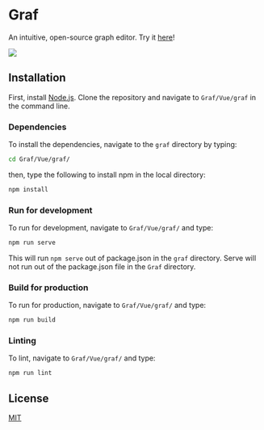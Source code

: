 # Graf
An intuitive, open-source graph editor. Try it [here](https://jpweir.github.io/Graf)!

![](graf.gif)

## Installation
First, install [Node.js](https://nodejs.org/en/).
Clone the repository and navigate to `Graf/Vue/graf` in the command line.
### Dependencies
To install the dependencies, navigate to the `graf` directory by typing:
```bash
cd Graf/Vue/graf/
```
then, type the following to install npm in the local directory:
```bash
npm install
```

### Run for development
To run for development, navigate to `Graf/Vue/graf/` and type:
```bash
npm run serve
```
This will run `npm serve` out of package.json in the `graf` directory.
Serve will not run out of the package.json file in the `Graf` directory.

### Build for production
To run for production, navigate to `Graf/Vue/graf/` and type:
```bash
npm run build
```

### Linting
To lint, navigate to `Graf/Vue/graf/` and type:
```bash
npm run lint
```

## License
[MIT](https://choosealicense.com/licenses/mit/)
